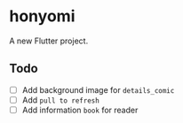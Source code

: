 # honyomi

A new Flutter project.

## Todo
- [ ] Add background image for `details_comic`
- [ ] Add `pull to refresh`
- [ ] Add information `book` for reader